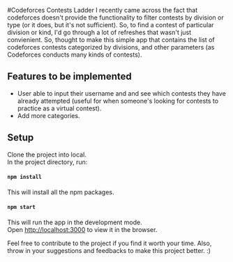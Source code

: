 #Codeforces Contests Ladder
I recently came across the fact that codeforces doesn't provide the functionality to filter contests by division or type (or it does, but it's not sufficient). So, to find a contest of particular division or kind, I'd go through a lot of refreshes that wasn't just convienient. So, thought to make this simple app that contains the list of codeforces contests categorized by divisions, and other parameters (as Codeforces conducts many kinds of contests).


## Features to be implemented
* User able to input their username and and see which contests they have already attempted (useful for when someone's looking for contests to practice as a virtual contest).
* Add more categories.

## Setup
Clone the project into local. <br />
In the project directory, run:

#### `npm install`
This will install all the npm packages.

#### `npm start`
This will run the app in the development mode.<br />
Open [http://localhost:3000](http://localhost:3000) to view it in the browser.

Feel free to contribute to the project if you find it worth your time. Also, throw in your suggestions and feedbacks to make this project better. :)
